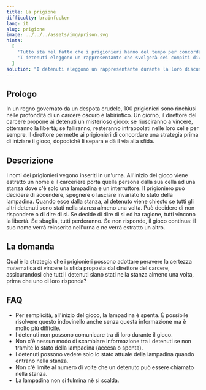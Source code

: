 ```yaml
---
title: La prigione
difficulty: brainfucker
lang: it
slug: prigione
image: ../../../assets/img/prison.svg
hints:
  [
    'Tutto sta nel fatto che i prigionieri hanno del tempo per concordare una strategia prima che il gioco inizi.',
    'I detenuti eleggono un rappresentante che svolgerà dei compiti diversi da tutti gli altri',
  ]
solution: "I detenuti eleggono un rappresentante durante la loro discussione iniziale. Solo il rappresentante può cambiare lo stato della lampadina da spento ad acceso. Quando un detenuto (che non è il rappresentante) entra nella stanza e trova la lampadina spenta, la accende se non l'ha mai accesa. Se il detenuto trova la lampadina accesa la lascia accesa. Ogni volta che il rappresentante entra nella stanza e trova la lampadina accesa, la spegne e conta +1. Quando il rappresentante ha contato 99, sa che tutti i detenuti sono stati nella stanza almeno una volta, e a quel punto risponde alla domanda del direttore, liberando tutti i prigionieri. Adottando questa strategia, i detenuti possono assicurarsi di vincere il gioco, anche se potrebbero passare molte estrazioni prima che ciò avvenga, visto che il rappresentante deve essere estratto molte volte e ogni detenuto deve essere estratto almeno una volta. Tuttavia, seguendo con precisione questa tattica, alla fine, tutti i prigionieri otterranno la loro libertà con certezza matematica."
---
```


## Prologo

In un regno governato da un despota crudele, 100 prigionieri sono rinchiusi nelle profondità di un carcere oscuro e labirintico. Un giorno, il direttore del carcere propone ai detenuti un misterioso gioco: se riusciranno a vincere, otterranno la libertà; se falliranno, resteranno intrappolati nelle loro celle per sempre. Il direttore permette ai prigionieri di concordare una strategia prima di iniziare il gioco, dopodiché li separa e dà il via alla sfida.

## Descrizione

I nomi dei prigionieri vegono inseriti in un'urna. All'inizio del gioco viene estratto un nome e il carceriere porta quella persona dalla sua cella ad una stanza dove c'è solo una lampadina e un interruttore. Il prigioniero può decidere di accendere, spegnere o lasciare invariato lo stato della lampadina. Quando esce dalla stanza, al detenuto viene chiesto se tutti gli altri detenuti sono stati nella stanza almeno una volta. Può decidere di non rispondere o di dire di si. Se decide di dire di si ed ha ragione, tutti vincono la libertà. Se sbaglia, tutti perderanno. Se non risponde, il gioco continua: il suo nome verrà reinserito nell'urna e ne verrà estratto un altro.

## La domanda

Qual è la strategia che i prigionieri possono adottare peravere la certezza matematica di vincere la sfida proposta dal direttore del carcere, assicurandosi che tutti i detenuti siano stati nella stanza almeno una volta, prima che uno di loro risponda?

## FAQ

- Per semplicità, all'inizio del gioco, la lampadina è spenta. È possibile risolvere questo indovinello anche senza questa informazione ma è molto più difficile.
- I detenuti non possono comunicare tra di loro durante il gioco.
- Non c'è nessun modo di scambiare informazione tra i detenuti se non tramite lo stato della lampadina (accesa o spenta).
- I detenuti possono vedere solo lo stato attuale della lampadina quando entrano nella stanza.
- Non c'è limite al numero di volte che un detenuto può essere chiamato nella stanza.
- La lampadina non si fulmina nè si scalda.
